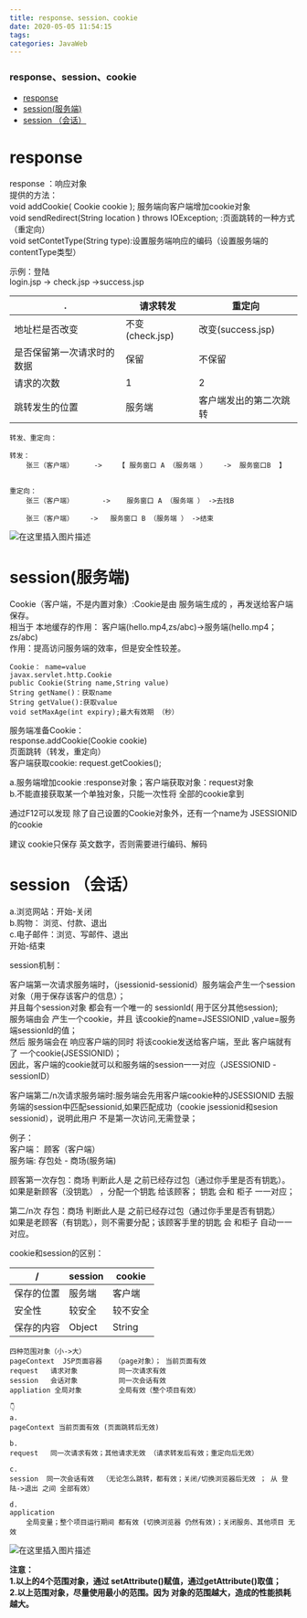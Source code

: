```yaml
---
title: response、session、cookie
date: 2020-05-05 11:54:15
tags: 
categories: JavaWeb
---
```


<!--more-->

### response、session、cookie

- [response](#response_1)
- [session\(服务端\)](#session_34)
- [session （会话）](#session__58)

# response

response ：响应对象  
提供的方法：  
void addCookie\( Cookie cookie \); 服务端向客户端增加cookie对象  
void sendRedirect\(String location \) throws IOException; :页面跳转的一种方式（重定向）  
void setContetType\(String type\):设置服务端响应的编码（设置服务端的contentType类型）

示例：登陆  
login.jsp \-> check.jsp \->success.jsp

| . | 请求转发 | 重定向 |
| --- | --- | --- |
| 地址栏是否改变 | 不变\(check.jsp\) | 改变\(success.jsp\) |
| 是否保留第一次请求时的数据 | 保留 | 不保留 |
| 请求的次数 | 1 | 2 |
| 跳转发生的位置 | 服务端 | 客户端发出的第二次跳转 |

```
转发、重定向：

转发：  
	张三（客户端）     ->    【 服务窗口 A （服务端 ）    ->  服务窗口B  】


重定向：
	张三（客户端） 	  -> 	服务窗口 A （服务端 ） ->去找B

	张三（客户端）    -> 	服务窗口 B （服务端 ） ->结束

```

![在这里插入图片描述](https://img-blog.csdnimg.cn/20200505115256878.png?x-oss-process=image/watermark,type_ZmFuZ3poZW5naGVpdGk,shadow_10,text_aHR0cHM6Ly9ibG9nLmNzZG4ubmV0L3FxXzIxMDQwNTU5,size_16,color_FFFFFF,t_70)

# session\(服务端\)

Cookie（客户端，不是内置对象）:Cookie是由 服务端生成的 ，再发送给客户端保存。  
相当于 本地缓存的作用： 客户端\(hello.mp4,zs/abc\)->服务端\(hello.mp4；zs/abc\)  
作用：提高访问服务端的效率，但是安全性较差。

```
Cookie：	name=value   
javax.servlet.http.Cookie
public Cookie(String name,String value)
String getName()：获取name
String getValue():获取value
void setMaxAge(int expiry);最大有效期 （秒）
```

服务端准备Cookie：  
response.addCookie\(Cookie cookie\)  
页面跳转（转发，重定向）  
客户端获取cookie: request.getCookies\(\);

a.服务端增加cookie :response对象；客户端获取对象：request对象  
b.不能直接获取某一个单独对象，只能一次性将 全部的cookie拿到

通过F12可以发现 除了自己设置的Cookie对象外，还有一个name为 JSESSIONID的cookie

建议 cookie只保存 英文数字，否则需要进行编码、解码

# session （会话）

a.浏览网站：开始-关闭  
b.购物： 浏览、付款、退出  
c.电子邮件：浏览、写邮件、退出  
开始-结束

session机制：

客户端第一次请求服务端时，（jsessionid-sessionid）服务端会产生一个session对象（用于保存该客户的信息）；  
并且每个session对象 都会有一个唯一的 sessionId\( 用于区分其他session\);  
服务端由会 产生一个cookie，并且 该cookie的name=JSESSIONID ,value=服务端sessionId的值；  
然后 服务端会在 响应客户端的同时 将该cookie发送给客户端，至此 客户端就有了 一个cookie\(JSESSIONID\)；  
因此，客户端的cookie就可以和服务端的session一一对应（JSESSIONID \- sessionID）

客户端第二/n次请求服务端时:服务端会先用客户端cookie种的JSESSIONID 去服务端的session中匹配sessionid,如果匹配成功（cookie jsessionid和sesion sessionid），说明此用户 不是第一次访问,无需登录；

例子：  
客户端： 顾客（客户端）  
服务端: 存包处 \- 商场\(服务端\)

顾客第一次存包：商场 判断此人是 之前已经存过包（通过你手里是否有钥匙）。  
如果是新顾客（没钥匙） ，分配一个钥匙 给该顾客； 钥匙 会和 柜子 一一对应；

第二/n次 存包：商场 判断此人是 之前已经存过包（通过你手里是否有钥匙）  
如果是老顾客（有钥匙），则不需要分配；该顾客手里的钥匙 会 和柜子 自动一一对应。

cookie和session的区别：

| / | session | cookie |
| --- | --- | --- |
| 保存的位置 | 服务端 | 客户端 |
| 安全性 | 较安全 | 较不安全 |
| 保存的内容 | Object | String |

```
四种范围对象（小->大）
pageContext  JSP页面容器   （page对象）； 当前页面有效
request   请求对象		 	同一次请求有效
session   会话对象			同一次会话有效
appliation 全局对象			全局有效（整个项目有效）

👇
a.
pageContext 当前页面有效 (页面跳转后无效)

b.
request   同一次请求有效；其他请求无效 （请求转发后有效；重定向后无效）

c.
session  同一次会话有效  （无论怎么跳转，都有效；关闭/切换浏览器后无效 ； 从 登陆->退出 之间 全部有效）

d.
application
	全局变量；整个项目运行期间 都有效 (切换浏览器 仍然有效)；关闭服务、其他项目 无效

```

![在这里插入图片描述](https://img-blog.csdnimg.cn/20200505120305317.png?x-oss-process=image/watermark,type_ZmFuZ3poZW5naGVpdGk,shadow_10,text_aHR0cHM6Ly9ibG9nLmNzZG4ubmV0L3FxXzIxMDQwNTU5,size_16,color_FFFFFF,t_70)

**注意：**  
**1.以上的4个范围对象，通过 setAttribute\(\)赋值，通过getAttribute\(\)取值；  
2.以上范围对象，尽量使用最小的范围。因为 对象的范围越大，造成的性能损耗越大。**